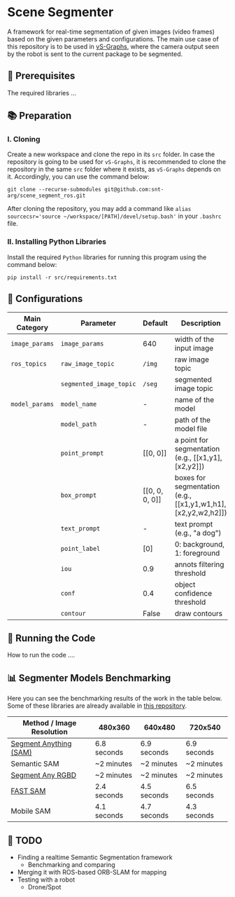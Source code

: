 # Scene Segmenter

A framework for real-time segmentation of given images (video frames) based on the given parameters and configurations. The main use case of this repository is to be used in [vS-Graphs](https://github.com/snt-arg/visual_sgraphs), where the camera output seen by the robot is sent to the current package to be segmented.

## 📝 Prerequisites

The required libraries ...

## 📚 Preparation

### I. Cloning

Create a new workspace and clone the repo in its `src` folder. In case the repository is going to be used for `vS-Graphs`, it is recommended to clone the repository in the same `src` folder where it exists, as `vS-Graphs` depends on it. Accordingly, you can use the command below:

```
git clone --recurse-submodules git@github.com:snt-arg/scene_segment_ros.git
```

After cloning the repository, you may add a command like `alias sourcecsr='source ~/workspace/[PATH]/devel/setup.bash'` in your `.bashrc` file.

### II. Installing Python Libraries

Install the required `Python` libraries for running this program using the command below:

```
pip install -r src/requirements.txt
```

## 🔨 Configurations

| Main Category  | Parameter               | Default        | Description                                                  |
| -------------- | ----------------------- | -------------- | ------------------------------------------------------------ |
| `image_params` | `image_params`          | 640            | width of the input image                                     |
| `ros_topics`   | `raw_image_topic`       | `/img`         | raw image topic                                              |
|                | `segmented_image_topic` | `/seg`         | segmented image topic                                        |
| `model_params` | `model_name`            | -              | name of the model                                            |
|                | `model_path`            | -              | path of the model file                                       |
|                | `point_prompt`          | [[0, 0]]       | a point for segmentation (e.g., [[x1,y1],[x2,y2]])           |
|                | `box_prompt`            | [[0, 0, 0, 0]] | boxes for segmentation (e.g., [[x1,y1,w1,h1],[x2,y2,w2,h2]]) |
|                | `text_prompt`           | -              | text prompt (e.g., "a dog")                                  |
|                | `point_label`           | [0]            | 0: background, 1: foreground                                 |
|                | `iou`                   | 0.9            | annots filtering threshold                                   |
|                | `conf`                  | 0.4            | object confidence threshold                                  |
|                | `contour`               | False          | draw contours                                                |

## 🚀 Running the Code

How to run the code ....

## 📊 Segmenter Models Benchmarking

Here you can see the benchmarking results of the work in the table below. Some of these libraries are already available in [this repository](https://github.com/snt-arg/scene_segmentation).

| Method / Image Resolution                                                      | 480x360     | 640x480     | 720x540     |
| ------------------------------------------------------------------------------ | ----------- | ----------- | ----------- |
| [Segment Anything (SAM)](https://github.com/facebookresearch/segment-anything) | 6.8 seconds | 6.9 seconds | 6.9 seconds |
| Semantic SAM                                                                   | ~2 minutes  | ~2 minutes  | ~2 minutes  |
| [Segment Any RGBD](https://github.com/Jun-CEN/SegmentAnyRGBD)                  | ~2 minutes  | ~2 minutes  | ~2 minutes  |
| [FAST SAM](https://github.com/CASIA-IVA-Lab/FastSAM)                           | 2.4 seconds | 4.5 seconds | 6.5 seconds |
| Mobile SAM                                                                     | 4.1 seconds | 4.7 seconds | 4.3 seconds |

## 📅 TODO

- Finding a realtime Semantic Segmentation framework
  - Benchmarking and comparing
- Merging it with ROS-based ORB-SLAM for mapping
- Testing with a robot
  - Drone/Spot

